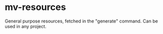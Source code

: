 # mv-resources

General purpose resources, fetched in the "generate" command. Can be used in any project.
